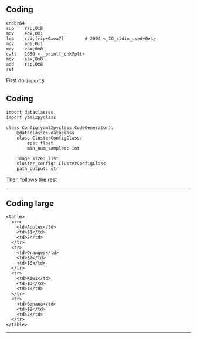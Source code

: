 <!-- .slide: data-background="#E6F7FF" -->

<section data-transition="none">

## Coding

```assembly[1-2]
endbr64
sub    rsp,0x8
mov    edx,0x1
lea    rsi,[rip+0xea7]        # 2004 <_IO_stdin_used+0x4>
mov    edi,0x1
mov    eax,0x0
call   1050 <__printf_chk@plt>
mov    eax,0x0
add    rsp,0x8
ret

```

First do `import`s

</section>

<section data-transition="none">

## Coding

```python[4-12]
import dataclasses
import yaml2pyclass

class Config(yaml2pyclass.CodeGenerator):
    @dataclasses.dataclass
    class ClusterConfigClass:
        eps: float
        min_num_samples: int

    image_size: list
    cluster_config: ClusterConfigClass
    path_output: str
```

Then follows the rest

</section>

---

## Coding large

```html[3-5|18-20]
<table>
  <tr>
    <td>Apples</td>
    <td>$1</td>
    <td>7</td>
  </tr>
  <tr>
    <td>Oranges</td>
    <td>$2</td>
    <td>18</td>
  </tr>
  <tr>
    <td>Kiwi</td>
    <td>$3</td>
    <td>1</td>
  </tr>
  <tr>
    <td>Banana</td>
    <td>$2</td>
    <td>2</td>
  </tr>
</table>

```

---
